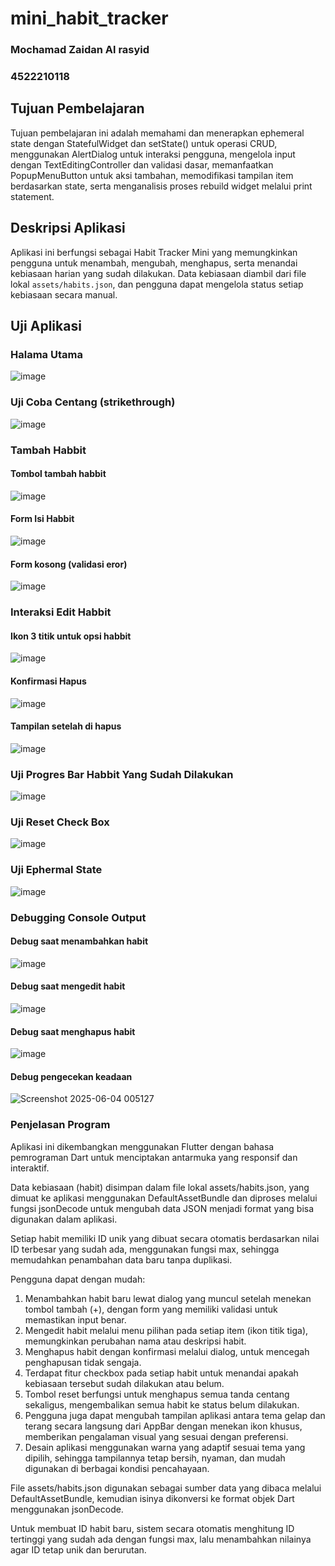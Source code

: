 # mini_habit_tracker

### Mochamad Zaidan Al rasyid
### 4522210118

## Tujuan Pembelajaran
Tujuan pembelajaran ini adalah memahami dan menerapkan ephemeral state dengan StatefulWidget dan setState() untuk operasi CRUD, menggunakan AlertDialog untuk interaksi pengguna, mengelola input dengan TextEditingController dan validasi dasar, memanfaatkan PopupMenuButton untuk aksi tambahan, memodifikasi tampilan item berdasarkan state, serta menganalisis proses rebuild widget melalui print statement.

## Deskripsi Aplikasi
Aplikasi ini berfungsi sebagai Habit Tracker Mini yang memungkinkan pengguna untuk menambah, mengubah, menghapus, serta menandai kebiasaan harian yang sudah dilakukan. Data kebiasaan diambil dari file lokal `assets/habits.json`, dan pengguna dapat mengelola status setiap kebiasaan secara manual.

## Uji Aplikasi

### Halama Utama
![image](https://github.com/user-attachments/assets/231b9bbd-4780-4eee-9880-879eda7a1d92)

### Uji Coba Centang (strikethrough)
![image](https://github.com/user-attachments/assets/398b7066-3c09-4351-a426-0d9800293557)

### Tambah Habbit
#### Tombol tambah habbit
![image](https://github.com/user-attachments/assets/4ff9686b-15af-456e-af0e-fcb7dd92dc44)
#### Form Isi Habbit
![image](https://github.com/user-attachments/assets/91e3615d-8341-4737-8d67-32a05880b49c)
#### Form kosong (validasi eror)
![image](https://github.com/user-attachments/assets/479d31dc-76bd-4b07-a5d3-191350f2de0d)

### Interaksi Edit Habbit
#### Ikon 3 titik untuk opsi habbit
![image](https://github.com/user-attachments/assets/7ab66f8f-1b44-45a2-bf73-8eac9c72ce9f)
#### Konfirmasi Hapus
![image](https://github.com/user-attachments/assets/fa0fd1e4-0e0f-425a-b663-61cb7997a95a)
#### Tampilan setelah di hapus
![image](https://github.com/user-attachments/assets/a295f30d-a564-4928-85c6-b115eef2945b)

### Uji Progres Bar Habbit Yang Sudah Dilakukan
![image](https://github.com/user-attachments/assets/3ed4e249-efb3-4add-b265-2f838ea92aa0)

### Uji Reset Check Box
![image](https://github.com/user-attachments/assets/95ec222d-7239-414a-96e7-66d29784e92b)

### Uji Ephermal State 
![image](https://github.com/user-attachments/assets/1e7e75f7-3990-497e-af59-9a05d57a100f)

### Debugging Console Output
#### Debug saat menambahkan habit
![image](https://github.com/user-attachments/assets/38d53af0-42dd-4148-ac09-ba1e95a78211)
#### Debug saat mengedit habit
![image](https://github.com/user-attachments/assets/daaf85f2-4fc4-4576-8d78-05bb334de2d6)
#### Debug saat menghapus habit
![image](https://github.com/user-attachments/assets/ef44d553-c463-4cf1-9965-4d0bb35b14b6)
#### Debug pengecekan keadaan
![Screenshot 2025-06-04 005127](https://github.com/user-attachments/assets/ec7c1581-dcfd-468f-adbf-01ad5bddbfa3)

### Penjelasan Program
Aplikasi ini dikembangkan menggunakan Flutter dengan bahasa pemrograman Dart untuk menciptakan antarmuka yang responsif dan interaktif.

Data kebiasaan (habit) disimpan dalam file lokal assets/habits.json, yang dimuat ke aplikasi menggunakan DefaultAssetBundle dan diproses melalui fungsi jsonDecode untuk mengubah data JSON menjadi format yang bisa digunakan dalam aplikasi.

Setiap habit memiliki ID unik yang dibuat secara otomatis berdasarkan nilai ID terbesar yang sudah ada, menggunakan fungsi max, sehingga memudahkan penambahan data baru tanpa duplikasi.

Pengguna dapat dengan mudah:
  1. Menambahkan habit baru lewat dialog yang muncul setelah menekan tombol tambah (+), dengan form yang memiliki validasi         untuk   memastikan input benar.
  2. Mengedit habit melalui menu pilihan pada setiap item (ikon titik tiga), memungkinkan perubahan nama atau deskripsi habit.
  3.  Menghapus habit dengan konfirmasi melalui dialog, untuk mencegah penghapusan tidak sengaja.
  4. Terdapat fitur checkbox pada setiap habit untuk menandai apakah kebiasaan tersebut sudah dilakukan atau belum.
  5.  Tombol reset berfungsi untuk menghapus semua tanda centang sekaligus, mengembalikan semua habit ke status belum               dilakukan.
  6. Pengguna juga dapat mengubah tampilan aplikasi antara tema gelap dan terang secara langsung dari AppBar dengan menekan        ikon   khusus, memberikan pengalaman visual yang sesuai dengan preferensi.
  7. Desain aplikasi menggunakan warna yang adaptif sesuai tema yang dipilih, sehingga tampilannya tetap bersih, nyaman, dan       mudah digunakan di berbagai kondisi pencahayaan.

File assets/habits.json digunakan sebagai sumber data yang dibaca melalui DefaultAssetBundle, kemudian isinya dikonversi ke format objek Dart menggunakan jsonDecode.

Untuk membuat ID habit baru, sistem secara otomatis menghitung ID tertinggi yang sudah ada dengan fungsi max, lalu menambahkan nilainya agar ID tetap unik dan berurutan.














